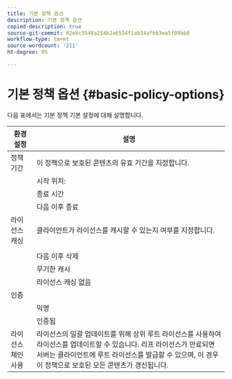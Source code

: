 ```yaml
---
title: 기본 정책 옵션
description: 기본 정책 옵션
copied-description: true
source-git-commit: 02ebc3548a254b2a6554f1ab34afbb3ea5f09bb8
workflow-type: tm+mt
source-wordcount: '211'
ht-degree: 0%

---
```


# 기본 정책 옵션 {#basic-policy-options}

다음 표에서는 기본 정책 기본 설정에 대해 설명합니다.

| 환경 설정 | 설명 |
|---|---|
| 정책 기간 | 이 정책으로 보호된 콘텐츠의 유효 기간을 지정합니다. |
|  | 시작 위치: | 이 날짜/시간까지 라이선스를 사용할 수 없습니다. |
|  | 종료 시간 | 이 날짜/시간 이후에는 라이선스를 사용할 수 없습니다. |
|  | 다음 이후 종료 | 라이센스가 유효한 시간(분)을 패키지 시간부터 지정합니다. |
| 라이선스 캐싱 | 클라이언트가 라이선스를 캐시할 수 있는지 여부를 지정합니다. |
|  | | 이 날짜/시간 이후에는 라이선스를 사용할 수 없습니다. |
|  | 다음 이후 삭제 | 라이선스 서버에서 라이선스를 발급한 시점부터 시작하여 라이선스가 유효한 시간(분)을 지정합니다. |
|  | 무기한 캐시 | 라이선스가 클라이언트에 무기한 캐시될 수 있습니다. |
|  | 라이선스 캐싱 없음 | 클라이언트가 라이선스를 캐시하지 않을 수 있습니다. 사용자가 콘텐츠를 재생할 때마다 서버에서 새 라이선스를 받아야 합니다. |
| 인증 | |
|  | 익명 | 콘텐츠를 보는 데는 인증이 필요하지 않습니다. |
|  | 인증됨 | 사용자 이름/암호 인증이 필요합니다. |
| 라이선스 체인 사용 | 라이선스의 일괄 업데이트를 위해 상위 루트 라이선스를 사용하여 라이선스를 업데이트할 수 있습니다. 리프 라이선스가 만료되면 서버는 클라이언트에 루트 라이선스를 발급할 수 있으며, 이 경우 이 정책으로 보호된 모든 콘텐츠가 갱신됩니다. |
